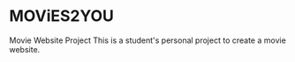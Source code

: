 # MOViES2YOU
 Movie Website Project
This is a student's personal project to create a movie website.


